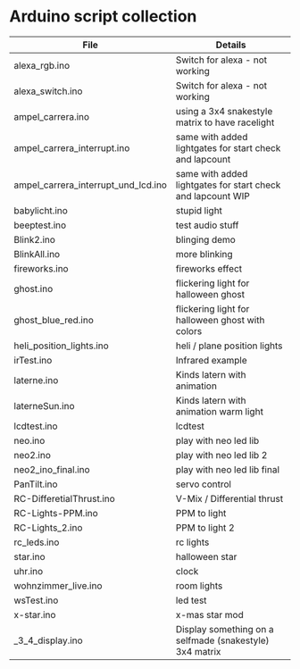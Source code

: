 # Arduino script collection

| File | Details |
| --- | --- |
| alexa_rgb.ino | Switch for alexa - not working |
| alexa_switch.ino | Switch for alexa - not working |
| ampel_carrera.ino | using a 3x4 snakestyle matrix to have racelight |
| ampel_carrera_interrupt.ino | same with added lightgates for start check and lapcount |
| ampel_carrera_interrupt_und_lcd.ino | same with added lightgates for start check and lapcount WIP |
| babylicht.ino | stupid light |
| beeptest.ino | test audio stuff |
| Blink2.ino | blinging demo |
| BlinkAll.ino | more blinking |
| fireworks.ino | fireworks effect |
| ghost.ino | flickering light for halloween ghost |
| ghost_blue_red.ino | flickering light for halloween ghost with colors |
| heli_position_lights.ino | heli / plane position lights |
| irTest.ino | Infrared example |
| laterne.ino | Kinds latern with animation |
| laterneSun.ino | Kinds latern with animation warm light |
| lcdtest.ino | lcdtest |
| neo.ino | play with neo led lib |
| neo2.ino | play with neo led lib 2 |
| neo2_ino_final.ino | play with neo led lib final |
| PanTilt.ino | servo control |
| RC-DifferetialThrust.ino | V-Mix / Differential thrust |
| RC-Lights-PPM.ino | PPM to light |
| RC-Lights_2.ino | PPM to light 2 |
| rc_leds.ino | rc lights |
| star.ino | halloween star |
| uhr.ino | clock |
| wohnzimmer_live.ino | room lights |
| wsTest.ino | led test |
| x-star.ino | x-mas star mod |
| _3_4_display.ino | Display something on a selfmade (snakestyle) 3x4 matrix |
